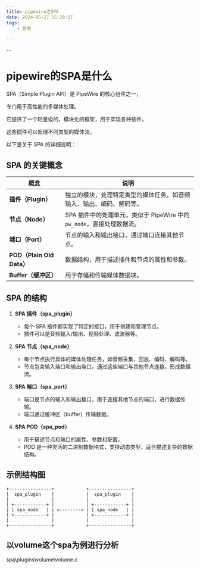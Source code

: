 ```yaml
---
title: pipewire之SPA
date: 2024-05-27 15:28:17
tags:
	- 音频

---
```


--

# pipewire的SPA是什么

SPA（Simple Plugin API）是 PipeWire 的核心组件之一，

专门用于高性能的多媒体处理。

它提供了一个轻量级的、模块化的框架，用于实现各种插件，

这些插件可以处理不同类型的媒体流。

以下是关于 SPA 的详细说明：

## SPA 的关键概念

| 概念                      | 说明                                                         |
| ------------------------- | ------------------------------------------------------------ |
| **插件（Plugin）**        | 独立的模块，处理特定类型的媒体任务，如音频输入、输出、编码、解码等。 |
| **节点（Node）**          | SPA 插件中的处理单元，类似于 PipeWire 中的 `pw_node`，直接处理数据流。 |
| **端口（Port）**          | 节点的输入和输出接口，通过端口连接其他节点。                 |
| **POD（Plain Old Data）** | 数据结构，用于描述插件和节点的属性和参数。                   |
| **Buffer（缓冲区）**      | 用于存储和传输媒体数据块。                                   |

## SPA 的结构

1. **SPA 插件（spa_plugin）**
   - 每个 SPA 插件都实现了特定的接口，用于创建和管理节点。
   - 插件可以是音频输入/输出、视频处理、滤波器等。

2. **SPA 节点（spa_node）**
   - 每个节点执行具体的媒体处理任务，如音频采集、回放、编码、解码等。
   - 节点包含输入端口和输出端口，通过这些端口与其他节点连接，形成数据流。

3. **SPA 端口（spa_port）**
   - 端口是节点的输入和输出接口，用于连接其他节点的端口，进行数据传输。
   - 端口通过缓冲区（buffer）传输数据。

4. **SPA POD（spa_pod）**
   - 用于描述节点和端口的属性、参数和配置。
   - POD 是一种灵活的二进制数据格式，支持动态类型，适合描述复杂的数据结构。

## 示例结构图

```
+----------------+            +----------------+
|  spa_plugin    |            |  spa_plugin    |
|                |            |                |
| +------------+ |            | +------------+ |
| | spa_node   | | <--------> | | spa_node   | |
| +------------+ |            | +------------+ |
|                |            |                |
+----------------+            +----------------+
```



## 以volume这个spa为例进行分析

spa\plugins\volume\volume.c

